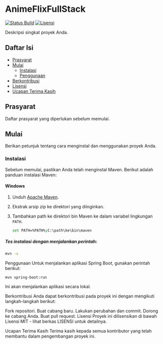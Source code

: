 # AnimeFlixFullStack

[![Status Build](https://travis-ci.org/AkbarMuh/AnimeFlixFullStack.svg?branch=master)](https://travis-ci.org/AkbarMuh/AnimeFlixFullStack)
[![Lisensi](https://img.shields.io/badge/lisensi-MIT-biru.svg)](https://opensource.org/licenses/MIT)

Deskripsi singkat proyek Anda.

## Daftar Isi

- [Prasyarat](#prasyarat)
- [Mulai](#mulai)
  - [Instalasi](#instalasi)
  - [Penggunaan](#penggunaan)
- [Berkontribusi](#berkontribusi)
- [Lisensi](#lisensi)
- [Ucapan Terima Kasih](#ucapan-terima-kasih)

## Prasyarat

Daftar prasyarat yang diperlukan sebelum memulai.

## Mulai

Berikan petunjuk tentang cara menginstal dan menggunakan proyek Anda.

### Instalasi

Sebelum memulai, pastikan Anda telah menginstal Maven. Berikut adalah panduan instalasi Maven:

#### Windows

1. Unduh [Apache Maven](https://maven.apache.org/download.cgi).
2. Ekstrak arsip zip ke direktori yang diinginkan.
3. Tambahkan path ke direktori bin Maven ke dalam variabel lingkungan `PATH`.

   ```bash
   set PATH=%PATH%;C:\path\ke\bin\maven


##### Tes instalasi dengan menjalankan perintah:
```bash
mvn -v 
```


Penggunaan
Untuk menjalankan aplikasi Spring Boot, gunakan perintah berikut:
```bash
mvn spring-boot:run
```

Ini akan menjalankan aplikasi secara lokal.

Berkontribusi
Anda dapat berkontribusi pada proyek ini dengan mengikuti langkah-langkah berikut:

Fork repositori.
Buat cabang baru.
Lakukan perubahan dan commit.
Dorong ke cabang Anda.
Buat pull request.
Lisensi
Proyek ini dilisensikan di bawah Lisensi MIT - lihat berkas LISENSI untuk detailnya.

Ucapan Terima Kasih
Terima kasih kepada semua kontributor yang telah membantu dalam pengembangan proyek ini.